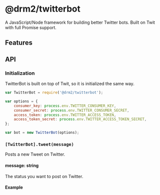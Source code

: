 # @drm2/twitterbot

A JavaScript/Node framework for building better Twitter bots. Built on Twit with full Promise support.

## Features

## API

### Initialization

TwitterBot is built on top of Twit, so it is initialized the same way.

```javascript
var TwitterBot = require('@drm2/twitterbot');

var options = {
    consumer_key: process.env.TWITTER_CONSUMER_KEY,
    consumer_secret: process.env.TWITTER_CONSUMER_SECRET,
    access_token: process.env.TWITTER_ACCESS_TOKEN,
    access_token_secret: process.env.TWITTER_ACCESS_TOKEN_SECRET,
};

var bot = new TwitterBot(options);
```

### `[TwitterBot].tweet(message)`

Posts a new Tweet on Twitter.

#### message: string

The status you want to post on Twitter.

#### Example
